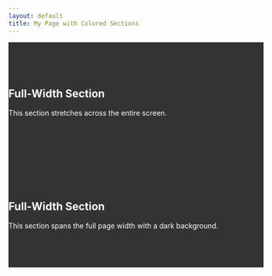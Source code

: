 ```yaml
---
layout: default
title: My Page with Colored Sections
---
```



<div class="outer" style="background-color:#333; color:white; padding:60px 0;">
  <div class="inner">
    <h2>Full-Width Section</h2>
    <p>This section stretches across the entire screen.</p>
  </div>
</div>



<div style="background-color: #333; color: white; padding: 60px 0;">
  <div class="container">
    <h2>Full-Width Section</h2>
    <p>This section spans the full page width with a dark background.</p>
  </div>
</div>
